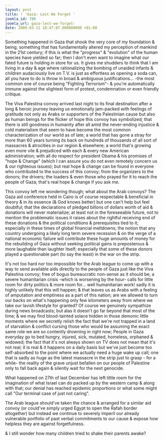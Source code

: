 ```yaml
---
layout: post
title: ! 'Gaza: Lest We Forget '
joomla_id: 780
joomla_url: gaza-lest-we-forget-
date: 2009-03-11 18:47:07.000000000 +01:00
---
```

<p>Something happened in Gaza that shook the very core of my foundation & being; something that has fundamentally altered my perception of mankind in the 21st century; if this is what the "progress" & "evolution" of the human species have yielded so far; then I don't even want to imagine what our fated future is holding in store for us. It gives me shudders to think that I am living in a day & age where rationalizing the bombing of unaided infants & children audaciously live on T.V. is just as effortless as opening a soda can, all you have to do is throw in broad & ambiguous justifications... -the most common one of course being "Fighting Terrorism"- & you're automatically immune against the slightest form of protest, condemnation or even friendly critique. </p>

<p>The Viva Palestina convoy arrived last night to its final destination after a long & heroic journey leaving us emotionally jam-packed with feelings of gratitude not only as Arabs or supporters of the Palestinian cause but also as human beings for the flicker of hope this convoy has symbolized; that there is still goodness in humanity after all amid the never-ending injustice & cold materialism that seem to have become the most common characterization of our world as of late; a world that has gone a stray for more than 60 years turning its back on hundreds of thousands of all sort of massacres & atrocities in our region & elsewhere; a world that's growing even more vile & prejudiced with each & every new American administration; with all do respect for president Obama & his promises of "hope & Change" (which I can assure you do not even remotely concern us & our righteous issues); but real hope & change can be found in everyone who contributed to the success of this convoy; from the organizers to the donors; the drivers; the loaders & even those who prayed for it to reach the people of Gaza; that's real hope & change if you ask me.</p>
<p>This convoy left me wondering though; what about the Arab convoys? The Gaza aid conference held in Cairo is of course respectable & beneficial in theory & in its essence (& God knows better) but one can't help but feel doubtful; that the declarations of pledged billons of dollars worth of aid & donations will never materialize; at least not in the foreseeable future, not to mention the problematic issues it raises about the rightful receiving end of these donations & the political conditions & prerequisites tied to it; especially in these times of global financial meltdowns; the notion that any country undergoing a likely long term severe recession & on the verge of a national economic failure will contribute these huge amounts of money for the rebuilding of Gaza without seeking political gains is preposterous & more laughable than laughter itself; especially that some of these donors played a questionable part (to say the least) in the war on the strip.</p>
<p>It's not too hard nor too impossible for the Arab league to come up with a way to send available aids directly to the people of Gaza just like the Viva Palestina convoy; free of bogus bureaucratic non-sense as it should be; a severe humanitarian crisis -which is worsening by the hour- calls for little room for dirty politics & more room for... well humanitarian work! sadly it is highly unlikely that this will happen; & that leaves us as Arabs with a feeling of amputation and emptiness as a part of this nation; are we allowed to turn our backs on what's happening only few kilometers away from where we take our lavish lifestyle for granted? Of course we genuinely sympathize during news broadcasts; but alas it doesn't go far beyond that most of the time; & we may find blood-tainted solace hidden in those demonic little moments where we secretly relish the fact that we're not trapped in a land of starvation & conflict cursing those who would be assuming the exact same role we are so contently drowning in right now; People in Gaza everyday go to bed hungry, injured, sick, mutated, homeless, orphaned & widowed; the fact that it's not always shown on TV does not mean that it's not real; it is real & it happens on a daily basis but we've just become too self-absorbed to the point where we actually need a huge wake up call; one that is sadly as huge as the latest massacre in the strip just to grasp - for a while- the reality of the grave unjust befallen on our people of Palestine only to fall back again & silently wait for the next genocide.</p>
<p>What happened on 27th of last December has left little room for the imagination of what Israel can do packed up by the western camp & along with that; our denial has reached epidemic proportions or what some might call "Our terminal case of just not caring".</p>
<p>The Arab league should've taken the chance & arranged for a similar aid convoy (or could've simply urged Egypt to open the Rafah border altogether) but instead we continue to severely imperil our already vulnerable portfolio of past verbal commitments to our cause & expose how helpless they are against forgetfulness.</p>
<p>& I still wonder how many children tried to shake their parents awake?</p>
<p> </p>
<p> </p>
